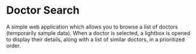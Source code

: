 # Doctor Search

A simple web application which allows you to browse a list of doctors (temporarily sample data). When a doctor is selected, a lightbox is opened to display their details, along with a list of similar doctors, in a prioritized order.